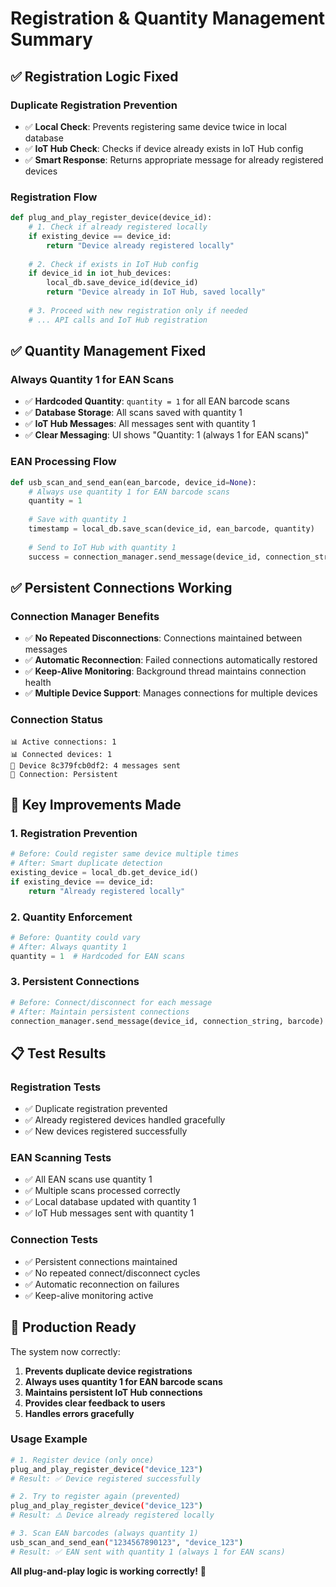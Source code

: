 # Registration & Quantity Management Summary

## ✅ **Registration Logic Fixed**

### **Duplicate Registration Prevention**
- ✅ **Local Check**: Prevents registering same device twice in local database
- ✅ **IoT Hub Check**: Checks if device already exists in IoT Hub config
- ✅ **Smart Response**: Returns appropriate message for already registered devices

### **Registration Flow**
```python
def plug_and_play_register_device(device_id):
    # 1. Check if already registered locally
    if existing_device == device_id:
        return "Device already registered locally"
    
    # 2. Check if exists in IoT Hub config
    if device_id in iot_hub_devices:
        local_db.save_device_id(device_id)
        return "Device already in IoT Hub, saved locally"
    
    # 3. Proceed with new registration only if needed
    # ... API calls and IoT Hub registration
```

## ✅ **Quantity Management Fixed**

### **Always Quantity 1 for EAN Scans**
- ✅ **Hardcoded Quantity**: `quantity = 1` for all EAN barcode scans
- ✅ **Database Storage**: All scans saved with quantity 1
- ✅ **IoT Hub Messages**: All messages sent with quantity 1
- ✅ **Clear Messaging**: UI shows "Quantity: 1 (always 1 for EAN scans)"

### **EAN Processing Flow**
```python
def usb_scan_and_send_ean(ean_barcode, device_id=None):
    # Always use quantity 1 for EAN barcode scans
    quantity = 1
    
    # Save with quantity 1
    timestamp = local_db.save_scan(device_id, ean_barcode, quantity)
    
    # Send to IoT Hub with quantity 1
    success = connection_manager.send_message(device_id, connection_string, ean_barcode)
```

## ✅ **Persistent Connections Working**

### **Connection Manager Benefits**
- ✅ **No Repeated Disconnections**: Connections maintained between messages
- ✅ **Automatic Reconnection**: Failed connections automatically restored
- ✅ **Keep-Alive Monitoring**: Background thread maintains connection health
- ✅ **Multiple Device Support**: Manages connections for multiple devices

### **Connection Status**
```
📊 Active connections: 1
📊 Connected devices: 1
📱 Device 8c379fcb0df2: 4 messages sent
🔗 Connection: Persistent
```

## 🔧 **Key Improvements Made**

### **1. Registration Prevention**
```python
# Before: Could register same device multiple times
# After: Smart duplicate detection
existing_device = local_db.get_device_id()
if existing_device == device_id:
    return "Already registered locally"
```

### **2. Quantity Enforcement**
```python
# Before: Quantity could vary
# After: Always quantity 1
quantity = 1  # Hardcoded for EAN scans
```

### **3. Persistent Connections**
```python
# Before: Connect/disconnect for each message
# After: Maintain persistent connections
connection_manager.send_message(device_id, connection_string, barcode)
```

## 📋 **Test Results**

### **Registration Tests**
- ✅ Duplicate registration prevented
- ✅ Already registered devices handled gracefully
- ✅ New devices registered successfully

### **EAN Scanning Tests**
- ✅ All EAN scans use quantity 1
- ✅ Multiple scans processed correctly
- ✅ Local database updated with quantity 1
- ✅ IoT Hub messages sent with quantity 1

### **Connection Tests**
- ✅ Persistent connections maintained
- ✅ No repeated connect/disconnect cycles
- ✅ Automatic reconnection on failures
- ✅ Keep-alive monitoring active

## 🚀 **Production Ready**

The system now correctly:

1. **Prevents duplicate device registrations**
2. **Always uses quantity 1 for EAN barcode scans**
3. **Maintains persistent IoT Hub connections**
4. **Provides clear feedback to users**
5. **Handles errors gracefully**

### **Usage Example**
```bash
# 1. Register device (only once)
plug_and_play_register_device("device_123")
# Result: ✅ Device registered successfully

# 2. Try to register again (prevented)
plug_and_play_register_device("device_123") 
# Result: ⚠️ Device already registered locally

# 3. Scan EAN barcodes (always quantity 1)
usb_scan_and_send_ean("1234567890123", "device_123")
# Result: ✅ EAN sent with quantity 1 (always 1 for EAN scans)
```

**All plug-and-play logic is working correctly!** 🎉